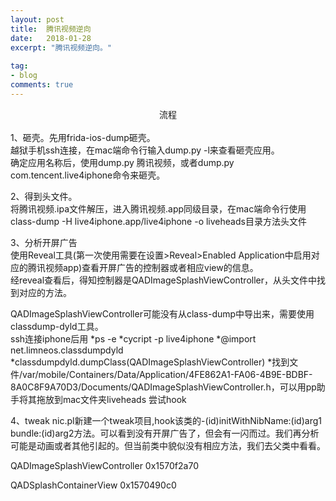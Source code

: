 ```yaml
---
layout: post
title:  腾讯视频逆向
date:   2018-01-28
excerpt: "腾讯视频逆向。"
 
tag:
- blog
comments: true
---
```

<center>流程</center><br>
1、砸壳。先用frida-ios-dump砸壳。<br>
越狱手机ssh连接，在mac端命令行输入dump.py -l来查看砸壳应用。<br>
确定应用名称后，使用dump.py 腾讯视频，或者dump.py com.tencent.live4iphone命令来砸壳。<br>

2、得到头文件。<br>
将腾讯视频.ipa文件解压，进入腾讯视频.app同级目录，在mac端命令行使用class-dump -H live4iphone.app/live4iphone -o liveheads目录方法头文件<br>

3、分析开屏广告<br>
使用Reveal工具(第一次使用需要在设置>Reveal>Enabled Application中启用对应的腾讯视频app)查看开屏广告的控制器或者相应view的信息。<br>
经reveal查看后，得知控制器是QADImageSplashViewController，从头文件中找到对应的方法。<br>

QADImageSplashViewController可能没有从class-dump中导出来，需要使用classdump-dyld工具。 <br>
ssh连接iphone后用
*ps -e
*cycript -p live4iphone 
*@import net.limneos.classdumpdyld
*classdumpdyld.dumpClass(QADImageSplashViewController)
*找到文件/var/mobile/Containers/Data/Application/4FE862A1-FA06-4B9E-BDBF-8A0C8F9A70D3/Documents/QADImageSplashViewController.h，可以用pp助手将其拖放到mac文件夹liveheads
尝试hook

4、tweak
nic.pl新建一个tweak项目,hook该类的-(id)initWithNibName:(id)arg1 bundle:(id)arg2方法。可以看到没有开屏广告了，但会有一闪而过。我们再分析可能是动画或者其他引起的。但当前类中貌似没有相应方法，我们去父类中看看。









QADImageSplashViewController   0x1570f2a70

QADSplashContainerView    0x1570490c0


